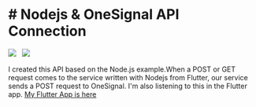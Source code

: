 # # Nodejs & OneSignal API Connection

![](https://cdn.iconscout.com/icon/free/png-256/node-js-1174925.png)&nbsp;&nbsp;&nbsp;![](https://ps.w.org/onesignal-free-web-push-notifications/assets/icon-256x256.png?rev=1669089)

I created this API based on the Node.js example.When a POST or GET request comes to the service written with Nodejs from Flutter, our service sends a POST request to OneSignal. I'm also listening to this in the Flutter app.
[My Flutter App is here](https://github.com/endmr11/flutter-onesignal)

